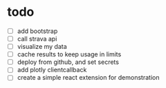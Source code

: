 # todo

- [ ] add bootstrap
- [ ] call strava api
- [ ] visualize my data
- [ ] cache results to keep usage in limits
- [ ] deploy from github, and set secrets
- [ ] add plotly clientcallback
- [ ] create a simple react extension for demonstration

